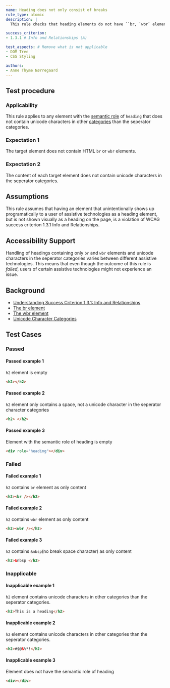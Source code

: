 ```yaml
---
name: Heading does not only consist of breaks
rule_type: atomic
description: | 
  This rule checks that heading elements do not have ``br, `wbr` elements or unicode separator characters as their only content.

success_criterion: 
- 1.3.1 # Info and Relationships (A)

test_aspects: # Remove what is not applicable
- DOM Tree
- CSS Styling

authors:
- Anne Thyme Nørregaard
---
```


## Test procedure

### Applicability

This rule applies to any element with the [semantic role](#semantic-role) of `heading` that does not contain unicode characters in other [categories]((https://www.fileformat.info/info/unicode/category/index.htm)) than the seperator categories.

### Expectation 1

The target element does not contain HTML `br` or `wbr` elements.

### Expectation 2

The content of each target element does not contain unicode characters in the seperator categories. 

## Assumptions

This rule assumes that having an element that unintentionally shows up programatically to a user of assistive technologies as a heading element, but is not shown visually as a heading on the page, is a violation of WCAG success criterion 1.3.1 Info and Relationships.

## Accessibility Support

Handling of headings containing only `br` and `wbr` elements and unicode characters in the seperator categories varies between different assistive technologies. This means that even though the outcome of this rule is *failed*, users of certain assistive technologies might not experience an issue.

## Background

- [Understanding Success Criterion 1.3.1: Info and Relationships](https://www.w3.org/WAI/WCAG21/Understanding/info-and-relationships.html)
- [The br element](https://www.w3.org/TR/html/textlevel-semantics.html#the-br-element)
- [The wbr element](https://www.w3.org/TR/html/textlevel-semantics.html#the-wbr-element)
- [Unicode Character Categories](https://www.fileformat.info/info/unicode/category/index.htm)

## Test Cases

### Passed

#### Passed example 1

`h2` element is empty

```html
<h2></h2>
```

#### Passed example 2

`h2` element only contains a space, not a unicode character in the seperator character categories

```html
<h2> </h2>
```

#### Passed example 3

Element with the semantic role of heading is empty

```html
<div role="heading"></div>
```

### Failed

#### Failed example 1

`h2` contains `br` element as only content

```html
<h2><br /></h2>
```

#### Failed example 2

`h2` contains `wbr` element as only content

```html
<h2><wbr /></h2>
```

#### Failed example 3

`h2` contains `&nbsp`(no break space character) as only content

```html
<h2>&nbsp </h2>
```

### Inapplicable

#### Inapplicable example 1

`h2` element contains unicode characters in other categories than the seperator categories.

```html
<h2>This is a heading</h2>
```

#### Inapplicable example 2

`h2` element contains unicode characters in other categories than the seperator categories.

```html
<h2>#$@&%*!</h2>
```

#### Inapplicable example 3

Element does not have the semantic role of heading

```html
<div></div>
```
